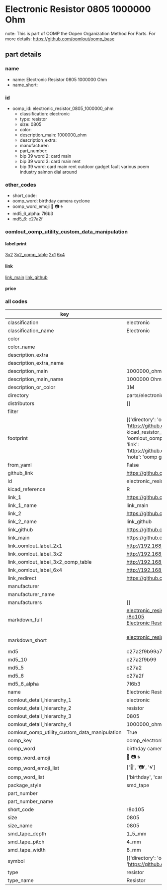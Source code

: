 # Electronic Resistor 0805 1000000 Ohm  

note: This is part of OOMP the Oopen Organization Method For Parts. For more details: https://github.com/oomlout/oomp_base

##  part details
  







### name
* name: Electronic Resistor 0805 1000000 Ohm
* name_short: 
### id
* oomp_id: electronic_resistor_0805_1000000_ohm
  * classification: electronic
  * type: resistor
  * size: 0805
  * color: 
  * description_main: 1000000_ohm
  * description_extra: 
  * manufacturer: 
  * part_number: 
  * bip 39 word 2: card main
  * bip 39 word 3: card main rent
  * bip 39 word: card main rent outdoor gadget fault various poem industry salmon dial around

### other_codes
* short_code: 
* oomp_word: birthday camera cyclone
* oomp_word_emoji :birthday: :camera: :cyclone:
* md5_6_alpha: 7l6b3
* md5_6: c27a2f






### oomlout_oomp_utility_custom_data_manipulation
#### label print
[3x2](http://192.168.1.245:1112/?label=oomp%207l6b3)
[3x2_oomp_table](http://192.168.1.108:1112/?label=oomp%207l6b3)
[2x1](http://192.168.1.242:1112/?label=oomp%207l6b3)
[6x4](http://192.168.1.55:1112/?label=oomp%207l6b3)    

#### link

[link_main](https://github.com/oomlout/oomlout_oomp_version_1_messy/tree/main/parts/electronic_resistor_0805_1000000_ohm) [link_github](https://github.com/oomlout/oomlout_oomp_version_1_messy/tree/main/parts/electronic_resistor_0805_1000000_ohm)                             

#### price







### all codes 
| key | value |  
| --- | --- |  
| classification | electronic |  
| classification_name | Electronic |  
| color |  |  
| color_name |  |  
| description_extra |  |  
| description_extra_name |  |  
| description_main | 1000000_ohm |  
| description_main_name | 1000000 Ohm |  
| description_or_color | 1M |  
| directory | parts/electronic_resistor_0805_1000000_ohm |  
| distributors | [] |  
| filter |  |  
| footprint | [{'directory': 'oomlout_oomp_footprint_bot/footprints/kicad_resistor_smd_r_0805_2012metric//working/working.kicad_mod', 'index': 0, 'link': 'https://github.com/oomlout/oomlout_oomp_footprint_bot/tree/main/foootprntss/kicad_resistor_smd_r_0805_2012metric', 'note': 'source footprint kicad_resistor_smd_r_0805_2012metric', 'oomp_key': 'oomp_kicad_resistor_smd_r_0805_2012metric'}, {'directory': 'oomlout_oomp_footprint_bot/footprints/oomlout_oomlout_oomp_part_footprints_r8o105_electronic_resistor_0805_1000000_ohm//working/working.kicad_mod', 'index': 1, 'link': 'https://github.com/oomlout/oomlout_oomp_footprint_bot/tree/main/foootprntss/oomlout_oomlout_oomp_part_footprints_r8o105_electronic_resistor_0805_1000000_ohm', 'note': 'oomp generated footprint', 'oomp_key': 'oomp_oomlout_oomlout_oomp_part_footprints_r8o105_electronic_resistor_0805_1000000_ohm'}] |  
| from_yaml | False |  
| github_link | https://github.com/oomlout/oomlout_oomp_part_src/tree/main/parts/electronic_resistor_0805_1000000_ohm |  
| id | electronic_resistor_0805_1000000_ohm |  
| kicad_reference | R |  
| link_1 | https://github.com/oomlout/oomlout_oomp_version_1_messy/tree/main/parts/electronic_resistor_0805_1000000_ohm |  
| link_1_name | link_main |  
| link_2 | https://github.com/oomlout/oomlout_oomp_version_1_messy/tree/main/parts/electronic_resistor_0805_1000000_ohm |  
| link_2_name | link_github |  
| link_github | https://github.com/oomlout/oomlout_oomp_version_1_messy/tree/main/parts/electronic_resistor_0805_1000000_ohm |  
| link_main | https://github.com/oomlout/oomlout_oomp_version_1_messy/tree/main/parts/electronic_resistor_0805_1000000_ohm |  
| link_oomlout_label_2x1 | http://192.168.1.242:1112/?label=oomp%207l6b3 |  
| link_oomlout_label_3x2 | http://192.168.1.245:1112/?label=oomp%207l6b3 |  
| link_oomlout_label_3x2_oomp_table | http://192.168.1.108:1112/?label=oomp%207l6b3 |  
| link_oomlout_label_6x4 | http://192.168.1.55:1112/?label=oomp%207l6b3 |  
| link_redirect | https://github.com/oomlout/oomlout_oomp_version_1_messy/tree/main/parts/electronic_resistor_0805_1000000_ohm |  
| manufacturer |  |  
| manufacturer_name |  |  
| manufacturers | [] |  
| markdown_full | [electronic_resistor_0805_1000000_ohm](none)<br>[r8o105](none)<br>[Electronic Resistor 0805 1000000 Ohm](none)<br><br> |  
| markdown_short | [electronic_resistor_0805_1000000_ohm](none)<br><br> |  
| md5 | c27a2f9b99a71e314faf59d36ca19114 |  
| md5_10 | c27a2f9b99 |  
| md5_5 | c27a2 |  
| md5_6 | c27a2f |  
| md5_6_alpha | 7l6b3 |  
| name | Electronic Resistor 0805 1000000 Ohm |  
| oomlout_detail_hierarchy_1 | electronic |  
| oomlout_detail_hierarchy_2 | resistor |  
| oomlout_detail_hierarchy_3 | 0805 |  
| oomlout_detail_hierarchy_4 | 1000000_ohm |  
| oomlout_oomp_utility_custom_data_manipulation | True |  
| oomp_key | oomp_electronic_resistor_0805_1000000_ohm |  
| oomp_word | birthday camera cyclone |  
| oomp_word_emoji | :birthday: :camera: :cyclone: |  
| oomp_word_emoji_list | [':birthday:', ':camera:', ':cyclone:'] |  
| oomp_word_list | ['birthday', 'camera', 'cyclone'] |  
| package_style | smd_tape |  
| part_number |  |  
| part_number_name |  |  
| short_code | r8o105 |  
| size | 0805 |  
| size_name | 0805 |  
| smd_tape_depth | 1_5_mm |  
| smd_tape_pitch | 4_mm |  
| smd_tape_width | 8_mm |  
| symbol | [{'directory': 'oomlout_oomp_symbol_bot/symbols/kicad_device_r//working/working.kicad_sym', 'index': 0, 'link': 'https://github.com/oomlout/oomlout_oomp_symbol_bot/tree/main/symbols/kicad_device_r', 'oomp_key': 'oomp_kicad_device_r'}] |  
| type | resistor |  
| type_name | Resistor |  
